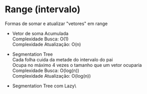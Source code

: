 # Range (intervalo)
Formas de somar e atualizar "vetores" em range

- Vetor de soma Acumulada\
Complexidade Busca: O(1)\
Complexidade Atualização: O(n)

- Segmentation Tree\
Cada folha cuida da metade do intervalo do pai\
Ocupa no máximo 4 vezes o tamanho que um vetor ocuparia\
Complexidade Busca: O(log(n))\
Complexidade Atualização: O(log(n))

- Segmentation Tree com Lazy\